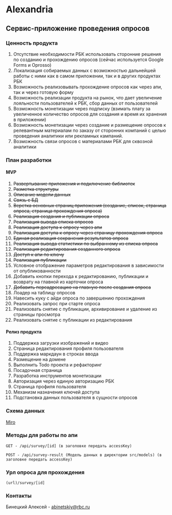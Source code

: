 # Alexandria

## Сервис-приложение проведения опросов

### Ценность продукта
1. Отсутствие необходимости РБК использовать сторонние решения по созданию и прохождению опросов (сейчас используется Google Forms и Oprosso)
2. Локализация собираемых данных с возможностью дальнейшей работы с ними как в самом приложении, так и в других продуктах РБК
3. Возможность реализовывать прохождение опросов как через апи, так и через готовую форму
4. Возможность реализации продукта на рынок, что дает увеличение лояльности пользователей к РБК, сбор данных от пользователей
5. Возможность монетизации через подписку (взимать плату за увеличенное количество опросов для создания и время их хранения в приложении)
6. Возможность монетизации через создание и размещение опросов к релевантным материалам по заказу от сторонних компаний с целью проведения аналитики или рекламных кампаний.
7. Возможность связи опросов с материалами РБК для сквозной аналитики

### План разработки
#### MVP
1. ~~Развертывание приложения и подключение библиотек~~
2. ~~Разметка структуры~~
3. ~~Описание модели данных~~
4. ~~Связь с БД~~
5. ~~Верстка основных страниц приложения (создание, список, страница опроса, страница прохождения опроса)~~
6. ~~Реализация создания и публикации опроса~~
7. ~~Реализация вывода списка опросов~~
8. ~~Реализация доступа к опросу через апи~~
9. ~~Реализация доступа к опросу через страницу прохождения опроса~~
10. ~~Единая реализация сохранения результатов опроса~~
11. ~~Реализация вывода статистики по выбранному из списка опроса~~
12. ~~Реализация редактирования созданного опроса~~
13. ~~Доступ к апи по ключу~~
14. ~~Реализация публикации~~
15. Условное отображение параметров редактирования в зависимости от опубликованности
16. Добавить кнопки перехода к редактированию, публикации и возврату на главной из карточки опроса
17. ~~Добавить переадресацию на главную после создания опроса~~
18. Лоадер на таблицу опросов
19. Навесить куку с айди опроса по завершению прохождения
20. Реализовать запрос при старте опроса
21. Реализовать снятие с публикации, архивирование и удаление из страницы просмотра
22. Реализовать снятие с публикации из редактирования

#### Релиз продукта
1. Поддержка загрузки изображений и видео
2. Страница редактирования профиля пользователя
3. Поддержка маркдаун в строках ввода
4. Размещение на домене
5. Выполнить Todo проекта и рефакторинг
6. Посадочная страница
7. Разработка инструментов монетизации
8. Авторизация через единую авторизацию РБК
9. Страница профиля пользователя
10. Механизм назначения ключей доступа
11. Подстановка данных пользователя в сущности опросов

### Схема данных

[Miro](https://miro.com/app/board/uXjVM56EpXI=/)

### Методы для работы по апи

```
GET - /api/survey/[id] (в заголовке передать accessKey)

POST - /api/survey-result (Модель данных в директории src/models) (в заголовке передать accessKey)

```

### Урл опроса для прохождения

```
(url)/survey/[id]
```

### Контакты

Бинецкий Алексей - [abinetskiy@rbc.ru](mailto:abinetskiy@rbc.ru)